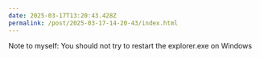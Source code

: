 ```yaml
---
date: 2025-03-17T13:20:43.428Z
permalink: /post/2025-03-17-14-20-43/index.html
---
```


Note to myself: You should not try to restart the explorer.exe on Windows